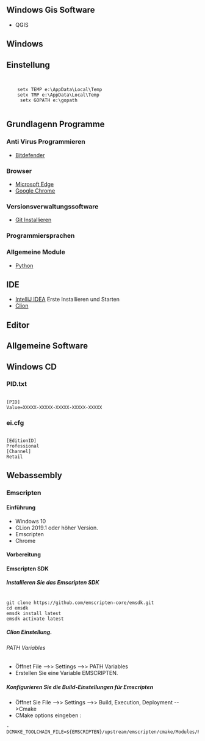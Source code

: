 
## Windows Gis Software

* QGIS


## Windows

## Einstellung

```


    setx TEMP e:\AppData\Local\Temp
    setx TMP e:\AppData\Local\Temp
     setx GOPATH e:\gopath
   
```

## Grundlagenn Programme


### Anti Virus Programmieren

* [Bitdefender](https://login.bitdefender.com/central/login.html?lang=de_DE&redirect_url=https:%2F%2Fcentral.bitdefender.com%2Factivity%3FbrowserLang%3Dde_DE)

### Browser

* [Microsoft Edge](https://www.microsoft.com/en-us/edge)
* [Google Chrome](https://www.google.de/chrome)
### Versionsverwaltungssoftware


* [Git Installieren](https://git-scm.com/)
### Programmiersprachen
### Allgemeine Module


* [Python](https://www.python.org/downloads/)

## IDE
* [IntelliJ IDEA](https://www.jetbrains.com/idea/) Erste Installieren und Starten
* [Clion](https://www.jetbrains.com/de-de/clion/)

## Editor


## Allgemeine Software
## Windows CD
### PID.txt

```

[PID]
Value=XXXXX-XXXXX-XXXXX-XXXXX-XXXXX

```

### ei.cfg

````

[EditionID]
Professional
[Channel]
Retail

````

## Webassembly
### Emscripten
#### Einführung

* Windows 10
* CLion 2019.1 oder höher Version.
* Emscripten
* Chrome

#### Vorbereitung

#### Emscripten SDK

##### Installieren Sie das Emscripten SDK

```

git clone https://github.com/emscripten-core/emsdk.git
cd emsdk
emsdk install latest
emsdk activate latest

```

##### Clion Einstellung.

###### PATH Variables

* Öffnet File -->> Settings -->> PATH Variables
* Erstellen Sie eine Variable EMSCRIPTEN.

##### Konfigurieren Sie die Build-Einstellungen für Emscripten

* Öffnet Sie File -->> Settings -->> Build, Execution, Deployment -->Cmake
* CMake options eingeben :
```
-DCMAKE_TOOLCHAIN_FILE=${EMSCRIPTEN}/upstream/emscripten/cmake/Modules/Platform/Emscripten.cmake


